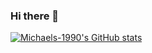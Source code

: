### Hi there 👋

<!--
**lowang-bh/lowang-bh** is a ✨ _special_ ✨ repository because its `README.md` (this file) appears on your GitHub profile.

Here are some ideas to get you started:

- 🔭 I’m currently working on ...
- 🌱 I’m currently learning ...
- 👯 I’m looking to collaborate on ...
- 🤔 I’m looking for help with ...
- 💬 Ask me about ...
- 📫 How to reach me: ...
- 😄 Pronouns: ...
- ⚡ Fun fact: ...
-->

[![Michaels-1990's GitHub stats](https://github-readme-stats.vercel.app/api?username=lowang-bh&theme=transparent&show_icons=true)](https://github.com/anuraghazra/github-readme-stats)
